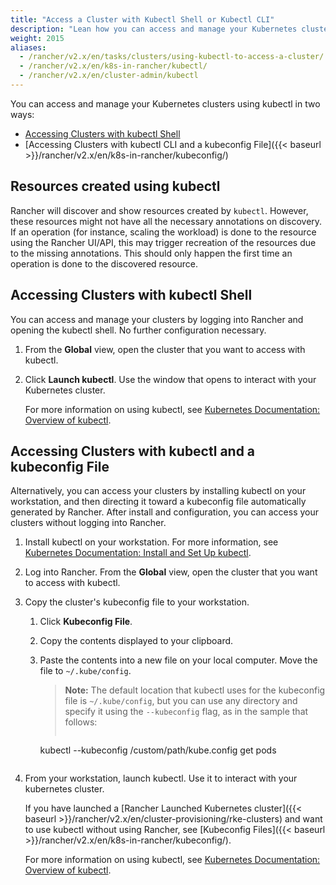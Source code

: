```yaml
---
title: "Access a Cluster with Kubectl Shell or Kubectl CLI"
description: "Lean how you can access and manage your Kubernetes clusters using kubectl in two ways: with kubectl Shell or with kubectl CLI and kuberconfig file"
weight: 2015
aliases:
  - /rancher/v2.x/en/tasks/clusters/using-kubectl-to-access-a-cluster/
  - /rancher/v2.x/en/k8s-in-rancher/kubectl/
  - /rancher/v2.x/en/cluster-admin/kubectl
---
```

You can access and manage your Kubernetes clusters using kubectl in two ways:

- [Accessing Clusters with kubectl Shell](#accessing-clusters-with-kubectl-shell)
- [Accessing Clusters with kubectl CLI and a kubeconfig File]({{< baseurl >}}/rancher/v2.x/en/k8s-in-rancher/kubeconfig/)

## Resources created using kubectl

Rancher will discover and show resources created by `kubectl`. However, these resources might not have all the necessary annotations on discovery. If an operation (for instance, scaling the workload) is done to the resource using the Rancher UI/API, this may trigger recreation of the resources due to the missing annotations. This should only happen the first time an operation is done to the discovered resource.

## Accessing Clusters with kubectl Shell

You can access and manage your clusters by logging into Rancher and opening the kubectl shell. No further configuration necessary.

1. From the **Global** view, open the cluster that you want to access with kubectl.

2. Click **Launch kubectl**. Use the window that opens to interact with your Kubernetes cluster.

    For more information on using kubectl, see [Kubernetes Documentation: Overview of kubectl](https://kubernetes.io/docs/reference/kubectl/overview/).


## Accessing Clusters with kubectl and a kubeconfig File

Alternatively, you can access your clusters by installing kubectl on your workstation, and then directing it toward a kubeconfig file automatically generated by Rancher. After install and configuration, you can access your clusters without logging into Rancher.

1. Install kubectl on your workstation. For more information, see [Kubernetes Documentation: Install and Set Up kubectl](https://kubernetes.io/docs/tasks/tools/install-kubectl/).

2. Log into Rancher. From the **Global** view, open the cluster that you want to access with kubectl.

3. Copy the cluster's kubeconfig file to your workstation.

    1. Click **Kubeconfig File**.

    2. Copy the contents displayed to your clipboard.

    3. Paste the contents into a new file on your local computer. Move the file to `~/.kube/config`.

        >**Note:** The default location that kubectl uses for the kubeconfig file is `~/.kube/config`, but you can use any directory and specify it using the `--kubeconfig` flag, as in the sample that follows:
        >
        >```
        kubectl --kubeconfig /custom/path/kube.config get pods
        ```
4. From your workstation, launch kubectl. Use it to interact with your kubernetes cluster.

     If you have launched a [Rancher Launched Kubernetes cluster]({{< baseurl >}}/rancher/v2.x/en/cluster-provisioning/rke-clusters) and want to use kubectl without using Rancher, see [Kubeconfig Files]({{< baseurl >}}/rancher/v2.x/en/k8s-in-rancher/kubeconfig/).

     For more information on using kubectl, see [Kubernetes Documentation: Overview of kubectl](https://kubernetes.io/docs/reference/kubectl/overview/).

